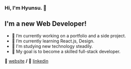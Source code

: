 ### Hi, I'm Hyunsu. 👋

## I'm a new Web Developer!

- 🔭 I’m currently working on a portfolio and a side project.
- 🌱 I’m currently learning React.js, Design.
- 📝 I'm studying new technology steadily.
- 🌈 My goal is to become a skilled full-stack developer.


🏡 [website][website] **/**
👔 [linkedin][linkedin]

[website]: https://kimhscom.github.io
[linkedin]: https://www.linkedin.com/in/kimhscom
